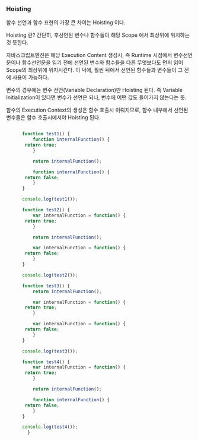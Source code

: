 
### Hoisting


함수 선언과 함수 표현의 가장 큰 차이는 Hoisting 이다.

Hoisting 란? 간단히, 후선언된 변수나 함수들이 해당 Scope 에서 최상위에 위치하는 것 뜻한다.

자바스크립트엔진은 해당 Execution Content 생성시, 즉 Runtime 시점에서 변수선언문이나 함수선언문을
읽기 전에 선언된 변수와 함수들을 다른 무엇보다도 먼저 읽어 Scope의 최상위에 위치시킨다.
이 덕에, 훨씬 뒤에서 선언된 함수들과 변수들이 그 전에 사용이 가능하다.


변수의 경우에는 변수 선언(Variable Declaration)만 Hoisting 된다.
즉 Variable Initialization이 있다면 변수가 선언은 되나, 변수에 어떤 값도 들어가지 않는다는 뜻.

함수의 Execution Context의 생성은 함수 호출시 이뤄지므로, 
함수 내부에서 선언된 변수들은 함수 호출시에서야 Hoisting 된다.



```javascript

      function test1() {
          function internalFunction() {
       return true;
          }

          return internalFunction();

          function internalFunction() {
       return false;
          }
      }

      console.log(test1());

      function test2() {
          var internalFunction = function() {
       return true;
          }

          return internalFunction();

          var internalFunction = function() {
       return false;
          }
      }

      console.log(test2());

      function test3() {
          return internalFunction();

          var internalFunction = function() {
       return true;
          }

          var internalFunction = function() {
       return false;
          }
      }

      console.log(test3());

      function test4() {
          var internalFunction = function() {
       return true;
          }

          return internalFunction();

          function internalFunction() {
       return false;
          }
      }

      console.log(test4());
        }

```
